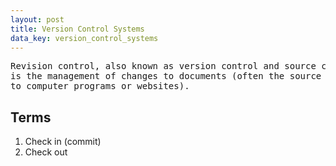```yaml
---
layout: post
title: Version Control Systems
data_key: version_control_systems
---
```


<pre>
Revision control, also known as version control and source control,
is the management of changes to documents (often the source code
to computer programs or websites).
</pre>

## Terms
1. Check in (commit)
2. Check out
